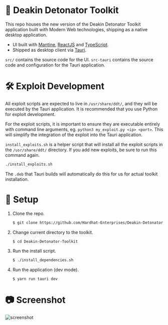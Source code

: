 # 🧰 Deakin Detonator Toolkit

This repo houses the new version of the Deakin Detonator Toolkit application built with Modern Web technologies, shipping as a native desktop application.

-   UI built with [Mantine](https://mantine.dev), [ReactJS](https://reactjs.org/) and [TypeScript](https://www.typescriptlang.org/).
-   Shipped as desktop client via [Tauri](https://tauri.app/).

`src/` contains the source code for the UI.
`src-tauri` contains the source code and configuration for the Tauri application.

# 🛠️ Exploit Development

All exploit scripts are expected to live in `/usr/share/ddt/`, and they will be executed by the Tauri application. It is recommended that you use Python for exploit development.

For the exploit scripts, it is important to ensure they are executable entirely with command line arguments, eg. `python3 my_exploit.py <ip> <port>`. This will simplify the integration of the exploit into the Tauri application.

`install_exploits.sh` is a helper script that will install all the exploit scripts in the `/usr/share/ddt/` directory. If you add new exploits, be sure to run this command again.

```bash
./install_exploits.sh
```

The `.deb` that Tauri builds will automatically do this for us for actual toolkit installation.

# 🔧 Setup

1. Clone the repo.

    ```bash
    $ git clone https://github.com/Hardhat-Enterprises/Deakin-Detonator-Toolkit
    ```


2. Change current directory to the toolkit.

    ```bash
    $ cd Deakin-Detonator-Toolkit
    ```

3. Run the install script.

    ```bash
    $ ./install_dependencies.sh
    ```

4. Run the application (dev mode).

    ```bash
    $ yarn run tauri dev
    ```

# 📷 Screenshot

![screenshot](https://i.imgur.com/Nu67H6n.png)
